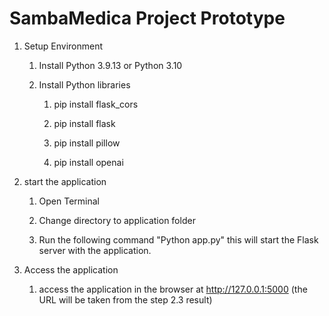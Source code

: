 # SambaMedica Project Prototype

1.  Setup Environment

    1.  Install Python 3.9.13 or Python 3.10

    2.  Install Python libraries

        1.  pip install flask_cors

        2.  pip install flask

        3.  pip install pillow

        4.  pip install openai

2.  start the application

    1.  Open Terminal

    2.  Change directory to application folder

    3.  Run the following command "Python app.py" this will start the
        Flask server with the application.

3.  Access the application

    1.  access the application in the browser at <http://127.0.0.1:5000>
        (the URL will be taken from the step 2.3 result)
